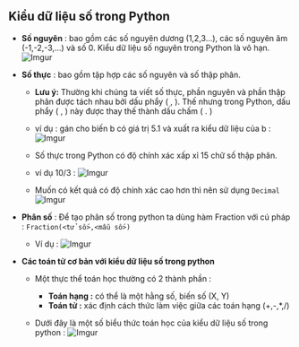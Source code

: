 ﻿## Kiểu dữ liệu số trong Python
- **Số nguyên** : bao gồm các số nguyên dương (1,2,3...), các số nguyên âm (-1,-2,-3,...) và số 0. Kiểu dữ liệu số nguyên trong Python là vô hạn.
	![Imgur](https://i.imgur.com/YYqqPCu.png)

- **Số thực** : bao gồm tập hợp các số nguyên và số thập phân.
	- **Lưu ý:** Thường khi chúng ta viết số thực, phần nguyên và phần thập phân được tách nhau bởi dấu phẩy ( , ). Thế nhưng trong Python, dấu phẩy ( , ) này được thay thế thành dấu chấm ( . )
	- ví dụ : gán cho biến b có giá trị 5.1 và xuất ra kiểu dữ liệu của b :
			![Imgur](https://i.imgur.com/ndpKUvx.png)
	- Số thực trong Python có độ chính xác xấp xỉ 15 chữ số thập phân.
	- ví dụ 10/3 :
		![Imgur](https://i.imgur.com/w2YZKrL.png)

	- Muốn có kết quả có độ chính xác cao hơn thì nên sử dụng `Decimal`
	![Imgur](https://i.imgur.com/Mb69Nvj.png)

- **Phân số** : Để tạo phân số trong python ta dùng hàm Fraction với cú pháp : `Fraction(<tử số>,<mẫu số>)`

	- Ví dụ : 
		![Imgur](https://i.imgur.com/OR1QNlp.png)

- **Các toán tử cơ bản với kiểu dữ liệu số trong python**
	- Một thực thể toán học thường có 2 thành phần :
	
		- **Toán hạng :** có thể là một hằng số, biến số (X, Y)
		- **Toán tử :** xác định cách thức làm việc giữa các toán hạng (+,-,*,/)

	- Dưới đây là một số biểu thức toán học của kiểu dữ liệu số trong python :
		![Imgur](https://i.imgur.com/fVbfPs6.png)

